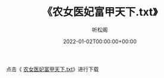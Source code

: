 ﻿---
title:  《农女医妃富甲天下.txt》
date:   2022-01-02T00:00:00+00:00
author: 听松阁
layout: post
permalink: /农女医妃富甲天下/
categories: 小说
tags: [小说]
---

点击《 [农女医妃富甲天下.txt](http://img.660000.xyz/bookstukust/book/bntxt/10/农女医妃富甲天下.txt)》进行下载